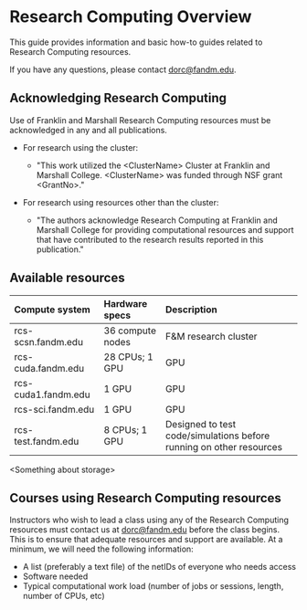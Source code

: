 # Research Computing Overview

This guide provides information and basic how-to guides related to Research Computing resources. 

If you have any questions, please contact dorc@fandm.edu.

## Acknowledging Research Computing

Use of Franklin and Marshall Research Computing resources must be acknowledged in any and all publications.

 - For research using the cluster:
   - "This work utilized the \<ClusterName\> Cluster at Franklin and Marshall College. \<ClusterName\> was funded through NSF grant \<GrantNo\>."

- For research using resources other than the cluster:
  - "The authors acknowledge Research Computing at Franklin and Marshall College for providing computational resources and support that have contributed to the research results reported in this publication."

## Available resources

| **Compute system**   | **Hardware specs**  | **Description**         |
|:-------------|:------|:------------------------| 
| rcs-scsn.fandm.edu    | 36 compute nodes| F&M research cluster |
| rcs-cuda.fandm.edu    | 28 CPUs; 1 GPU | GPU |
| rcs-cuda1.fandm.edu    | 1 GPU | GPU |
| rcs-sci.fandm.edu    | 1 GPU | GPU |
| rcs-test.fandm.edu    | 8 CPUs; 1 GPU| Designed to test code/simulations before running on other resources |

\<Something about storage\>


## Courses using Research Computing resources

Instructors who wish to lead a class using any of the Research Computing resources must contact us at dorc@fandm.edu before the class begins.  This is to ensure that adequate resources and support are available.  At a minimum, we will need the following information:  

- A list (preferably a text file) of the netIDs of everyone who needs access
- Software needed 
- Typical computational work load (number of jobs or sessions, length, number of CPUs, etc)  
